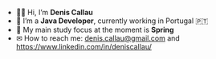 - 🤟🏻 Hi, I’m <strong>Denis Callau</strong>
- 👀 I’m a <strong>Java Developer</strong>, currently working in Portugal 🇵🇹
- 🌱 My main study focus at the moment is <strong>Spring</strong>
- ✉ How to reach me: denis.callau@gmail.com and https://www.linkedin.com/in/deniscallau/

<!---
DenisCallau/DenisCallau is a ✨ special ✨ repository because its `README.md` (this file) appears on your GitHub profile.
You can click the Preview link to take a look at your changes.
--->
